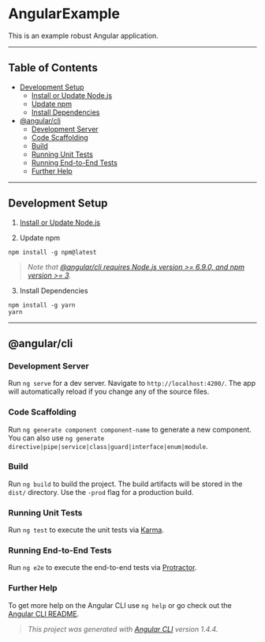# AngularExample

This is an example robust Angular application.

---

## Table of Contents

- [Development Setup](#development-setup)
	- [Install or Update Node.js](#install-or-update-nodejs)
	- [Update npm](#update-npm)
	- [Install Dependencies](#install-dependencies)
- [@angular/cli](#angular-cli)
	- [Development Server](#development-server)
	- [Code Scaffolding](#code-scaffolding)
	- [Build](#build)
	- [Running Unit Tests](#running-unit-tests)
	- [Running End-to-End Tests](#running-end-to-end-tests)
	- [Further Help](#further-help)

---

## <a name="development-setup"></a>Development Setup

1. <a name="install-or-update-nodejs"></a>[Install or Update Node.js](https://nodejs.org/en/download/ "https://nodejs.org/en/download/")

2. <a name="update-npm"></a>Update npm

```
npm install -g npm@latest
```

> *Note that [@angular/cli requires Node.js version >= 6.9.0, and npm version >= 3](https://github.com/angular/angular-cli#prerequisites "https://github.com/angular/angular-cli#prerequisites").*

3. <a name="install-dependencies"></a>Install Dependencies

```
npm install -g yarn
yarn
```

---

## <a name="angular-cli"></a>@angular/cli

### <a name="development-server"></a>Development Server

Run `ng serve` for a dev server. Navigate to `http://localhost:4200/`. The app will automatically reload if you change any of the source files.

### <a name="code-scaffolding"></a>Code Scaffolding

Run `ng generate component component-name` to generate a new component. You can also use `ng generate directive|pipe|service|class|guard|interface|enum|module`.

### <a name="build"></a>Build

Run `ng build` to build the project. The build artifacts will be stored in the `dist/` directory. Use the `-prod` flag for a production build.

### <a name="running-unit-tests"></a>Running Unit Tests

Run `ng test` to execute the unit tests via [Karma](https://karma-runner.github.io).

### <a name="running-end-to-end-tests"></a>Running End-to-End Tests

Run `ng e2e` to execute the end-to-end tests via [Protractor](http://www.protractortest.org/).

### <a name="further-help"></a>Further Help

To get more help on the Angular CLI use `ng help` or go check out the [Angular CLI README](https://github.com/angular/angular-cli/blob/master/README.md).

> *This project was generated with [Angular CLI](https://github.com/angular/angular-cli) version 1.4.4.*

